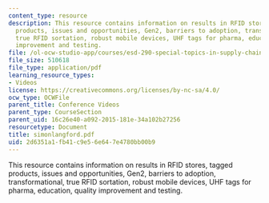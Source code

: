 ```yaml
---
content_type: resource
description: This resource contains information on results in RFID stores, tagged
  products, issues and opportunities, Gen2, barriers to adoption, transformational,
  true RFID sortation, robust mobile devices, UHF tags for pharma, education, quality
  improvement and testing.
file: /ol-ocw-studio-app/courses/esd-290-special-topics-in-supply-chain-management-spring-2005/2d6351a1fb41c9e56e647e4780bb00b9_simonlangford.pdf
file_size: 510618
file_type: application/pdf
learning_resource_types:
- Videos
license: https://creativecommons.org/licenses/by-nc-sa/4.0/
ocw_type: OCWFile
parent_title: Conference Videos
parent_type: CourseSection
parent_uid: 16c26e40-a092-2015-181e-34a102b27256
resourcetype: Document
title: simonlangford.pdf
uid: 2d6351a1-fb41-c9e5-6e64-7e4780bb00b9
---
```

This resource contains information on results in RFID stores, tagged products, issues and opportunities, Gen2, barriers to adoption, transformational, true RFID sortation, robust mobile devices, UHF tags for pharma, education, quality improvement and testing.